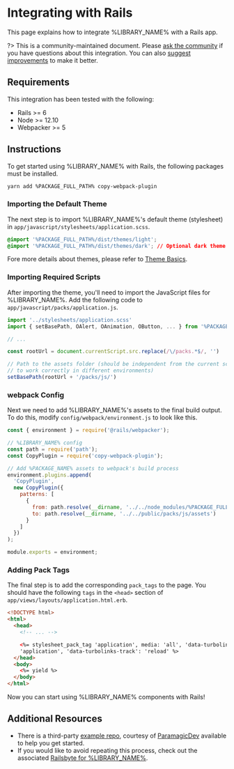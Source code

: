# Integrating with Rails

This page explains how to integrate %LIBRARY_NAME% with a Rails app.

?> This is a community-maintained document. Please [ask the community](/resources/community) if you have questions about this integration. You can also [suggest improvements](%REPO_URL%/blob/next/docs/tutorials/integrating-with-rails.md) to make it better.

## Requirements

This integration has been tested with the following:

- Rails >= 6
- Node >= 12.10
- Webpacker >= 5

## Instructions

To get started using %LIBRARY_NAME% with Rails, the following packages must be installed.

```bash
yarn add %PACKAGE_FULL_PATH% copy-webpack-plugin
```

### Importing the Default Theme

The next step is to import %LIBRARY_NAME%'s default theme (stylesheet) in `app/javascript/stylesheets/application.scss`.

```css
@import '%PACKAGE_FULL_PATH%/dist/themes/light';
@import '%PACKAGE_FULL_PATH%/dist/themes/dark'; // Optional dark theme
```

Fore more details about themes, please refer to [Theme Basics](/getting-started/themes?id=theme-basics).

### Importing Required Scripts

After importing the theme, you'll need to import the JavaScript files for %LIBRARY_NAME%. Add the following code to `app/javascript/packs/application.js`.

```js
import '../stylesheets/application.scss'
import { setBasePath, OAlert, OAnimation, OButton, ... } from '%PACKAGE_FULL_PATH%'

// ...

const rootUrl = document.currentScript.src.replace(/\/packs.*$/, '')

// Path to the assets folder (should be independent from the current script source path
// to work correctly in different environments)
setBasePath(rootUrl + '/packs/js/')
```

### webpack Config

Next we need to add %LIBRARY_NAME%'s assets to the final build output. To do this, modify `config/webpack/environment.js` to look like this.

```js
const { environment } = require('@rails/webpacker');

// %LIBRARY_NAME% config
const path = require('path');
const CopyPlugin = require('copy-webpack-plugin');

// Add %PACKAGE_NAME% assets to webpack's build process
environment.plugins.append(
  'CopyPlugin',
  new CopyPlugin({
    patterns: [
      {
        from: path.resolve(__dirname, '../../node_modules/%PACKAGE_FULL_PATH%/dist/assets'),
        to: path.resolve(__dirname, '../../public/packs/js/assets')
      }
    ]
  })
);

module.exports = environment;
```

### Adding Pack Tags

The final step is to add the corresponding `pack_tags` to the page. You should have the following `tags` in the `<head>` section of `app/views/layouts/application.html.erb`.

```html
<!DOCTYPE html>
<html>
  <head>
    <!-- ... -->

    <%= stylesheet_pack_tag 'application', media: 'all', 'data-turbolinks-track': 'reload' %> <%= javascript_pack_tag
    'application', 'data-turbolinks-track': 'reload' %>
  </head>
  <body>
    <%= yield %>
  </body>
</html>
```

Now you can start using %LIBRARY_NAME% components with Rails!

## Additional Resources

- There is a third-party [example repo](https://github.com/ParamagicDev/rails-shoelace-example), courtesy of [ParamagicDev](https://github.com/ParamagicDev) available to help you get started.
- If you would like to avoid repeating this process, check out the associated [Railsbyte for %LIBRARY_NAME%](https://railsbytes.com/templates/X8BsEb).
